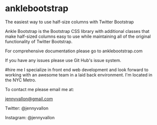 # anklebootstrap
The easiest way to use half-size columns with Twitter Bootstrap

Ankle Bootstrap is  the Bootstrap CSS library with additional classes that make half-sized columns easy to use while 
maintaining all of the original functionality of Twitter Bootstrap.

For comprehensive documentation please go to anklebootstrap.com

If you have any issues please use Git Hub's issue system.

#hire me
I specialize in front end web development and look forward to working with an awesome team in a laid back environment. 
I'm located in the NYC Metro. 

To contact me please email me at:

jennyvallon@gmail.com

Twitter: @jennyvallon

Instagram: @jennyvallon
